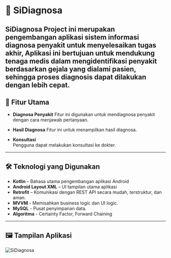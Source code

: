 # 🧩 SiDiagnosa

**SiDiagnosa** Project ini merupakan pengembangan aplikasi sistem informasi diagnosa penyakit untuk menyelesaikan tugas akhir, Aplikasi ini bertujuan untuk mendukung tenaga medis dalam mengidentifikasi penyakit berdasarkan gejala yang dialami pasien, sehingga proses diagnosis dapat dilakukan dengan lebih cepat.
---

## 🚀 Fitur Utama

- **Diagnosa Penyakit**
  Fitur ini digunakan untuk mendiagnosa penyakit dengan cara menjawab pertanyaan.

- **Hasil Diagnosa**
  Fitur ini untuk menampilkan hasil diagnosa.

- **Konsultasi**  
  Pengguna dapat melakukan konsultasi ke dokter.

---

## 🛠️ Teknologi yang Digunakan

- **Kotlin** – Bahasa utama pengembangan aplikasi Android
- **Android Layout XML** – UI tampilan utama aplikasi
- **Retrofit** – Komunikasi dengan REST API secara mudah, terstruktur, dan aman.
- **MVVM** - Memisahkan business logic dan UI logic.
- **MySQL** - Pusat penyimpanan data.
- **Algoritma** - Certainty Factor, Forward Chaining

---

## 🖼️ Tampilan Aplikasi
![SiDiagnosa](https://github.com/user-attachments/assets/2c60c590-a380-45ad-931e-16d036754d0a)

